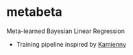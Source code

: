 # metabeta
Meta-learned Bayesian Linear Regression

- Training pipeline inspired by [Kamienny](https://github.com/facebookresearch/symbolicregression)
